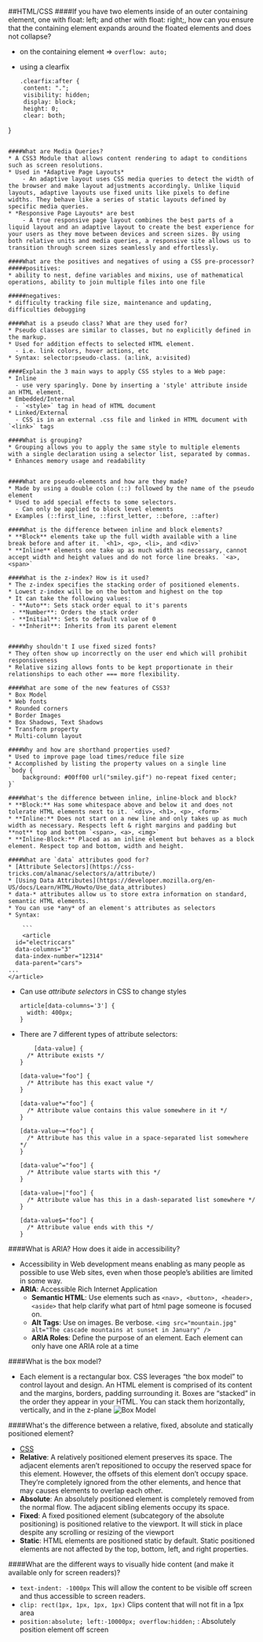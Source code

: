 ##HTML/CSS
####If you have two elements inside of an outer containing element, one with float: left; and other with float: right;, how can you ensure that the containing element expands around the floated elements and does not collapse?
* on the containing element => `overflow: auto;`
* using a clearfix

  ```
  .clearfix:after {
   content: ".";
   visibility: hidden;
   display: block;
   height: 0;
   clear: both;
}
```

####What are Media Queries?
* A CSS3 Module that allows content rendering to adapt to conditions such as screen resolutions.
* Used in *Adaptive Page Layouts*
 	- An adaptive layout uses CSS media queries to detect the width of the browser and make layout adjustments accordingly. Unlike liquid layouts, adaptive layouts use fixed units like pixels to define widths. They behave like a series of static layouts defined by specific media queries.
* *Responsive Page Layouts* are best
	- A true responsive page layout combines the best parts of a liquid layout and an adaptive layout to create the best experience for your users as they move between devices and screen sizes. By using both relative units and media queries, a responsive site allows us to transition through screen sizes seamlessly and effortlessly.

####What are the positives and negatives of using a CSS pre-processor?
#####positives:
* ability to nest, define variables and mixins, use of mathematical operations, ability to join multiple files into one file

#####negatives:
* difficulty tracking file size, maintenance and updating, difficulties debugging

####What is a pseudo class? What are they used for?
* Pseudo classes are similar to classes, but no explicitly defined in the markup.
* Used for addition effects to selected HTML element.
  - i.e. link colors, hover actions, etc
* Syntax: selector:pseudo-class. (a:link, a:visited)

####Explain the 3 main ways to apply CSS styles to a Web page:
* Inline
  - use very sparingly. Done by inserting a 'style' attribute inside an HTML element.
* Embedded/Internal
  - `<style>` tag in head of HTML document
* Linked/External
  - CSS is in an external .css file and linked in HTML document with `<link>` tags

####What is grouping?
* Grouping allows you to apply the same style to multiple elements with a single declaration using a selector list, separated by commas.
* Enhances memory usage and readability


####What are pseudo-elements and how are they made?
* Made by using a double colon (::) followed by the name of the pseudo element
* Used to add special effects to some selectors.
  - Can only be applied to block level elements
* Examples (::first_line, ::first_letter, ::before, ::after)

####What is the difference between inline and block elements?
* **Block** elements take up the full width available with a line break before and after it. `<h1>, <p>, <li>, and <div>`
* **Inline** elements one take up as much width as necessary, cannot accept width and height values and do not force line breaks. `<a>, <span>`

####What is the z-index? How is it used?
* The z-index specifies the stacking order of positioned elements.
* Lowest z-index will be on the bottom and highest on the top
* It can take the following values:
 - **Auto**: Sets stack order equal to it's parents
 - **Number**: Orders the stack order
 - **Initial**: Sets to default value of 0
 - **Inherit**: Inherits from its parent element


####Why shouldn't I use fixed sized fonts?
* They often show up incorrectly on the user end which will prohibit responsiveness
* Relative sizing allows fonts to be kept proportionate in their relationships to each other === more flexibility.

####What are some of the new features of CSS3?
* Box Model
* Web fonts
* Rounded corners
* Border Images
* Box Shadows, Text Shadows
* Transform property
* Multi-column layout

####Why and how are shorthand properties used?
* Used to improve page load times/reduce file size
* Accomplished by listing the property values on a single line
`body {
    background: #00ff00 url("smiley.gif") no-repeat fixed center;
}`

####What's the difference between inline, inline-block and block?
* **Block:** Has some whitespace above and below it and does not tolerate HTML elements next to it. `<div>, <h1>, <p>, <form>`
* **Inline:** Does not start on a new line and only takes up as much width as necessary. Respects left & right margins and padding but **not** top and bottom `<span>, <a>, <img>`
* **Inline-Block:** Placed as an inline element but behaves as a block element. Respect top and bottom, width and height.

####What are `data` attributes good for?
* [Attribute Selectors](https://css-tricks.com/almanac/selectors/a/attribute/)
* [Using Data Attributes](https://developer.mozilla.org/en-US/docs/Learn/HTML/Howto/Use_data_attributes)
* data-* attributes allow us to store extra information on standard, semantic HTML elements.
* You can use *any* of an element's attributes as selectors
* Syntax:

	```
	<article
  id="electriccars"
  data-columns="3"
  data-index-number="12314"
  data-parent="cars">
...
</article>
```
* Can use *attribute selectors* in CSS to change styles

	```
	article[data-columns='3'] {
	  width: 400px;
	}
	```
* There are 7 different types of attribute selectors:

	```
		[data-value] {
	  /* Attribute exists */
	}

	[data-value="foo"] {
	  /* Attribute has this exact value */
	}

	[data-value*="foo"] {
	  /* Attribute value contains this value somewhere in it */
	}

	[data-value~="foo"] {
	  /* Attribute has this value in a space-separated list somewhere */
	}

	[data-value^="foo"] {
	  /* Attribute value starts with this */
	}

	[data-value=|"foo"] {
	  /* Attribute value has this in a dash-separated list somewhere */
	}

	[data-value$="foo"] {
	  /* Attribute value ends with this */
	}
	```

####What is ARIA? How does it aide in accessibility?
* Accessibility in Web development means enabling as many people as possible to use Web sites, even when those people’s abilities are limited in some way.
* **ARIA**: Accessible Rich Internet Application
  - **Semantic HTML**: Use elements such as `<nav>, <button>, <header>, <aside>` that help clarify what part of html page someone is focused on.
  - **Alt Tags**: Use on images. Be verbose. `<img src="mountain.jpg" alt="The cascade mountains at sunset in January" />`
  - **ARIA Roles**: Define the purpose of an element. Each element can only have one ARIA role at a time

####What is the box model?
* Each element is a rectangular box. CSS leverages “the box model” to control layout and design. An HTML element is comprised of its content and the margins, borders, padding surrounding it. Boxes are “stacked” in the order they appear in your HTML. You can stack them horizontally, vertically, and in the z-plane
![Box Model](http://frontend.turing.io/assets/images/box-model.jpg)

####What's the difference between a relative, fixed, absolute and statically positioned element?
* [CSS](http://frontend.turing.io/lessons/module-1/css-1.html)
* **Relative**: A relatively positioned element preserves its space. The adjacent elements aren’t repositioned to occupy the reserved space for this element. However, the offsets of this element don’t occupy space. They’re completely ignored from the other elements, and hence that may causes elements to overlap each other.
* **Absolute**: An absolutely positioned element is completely removed from the normal flow. The adjacent sibling elements occupy its space.
* **Fixed**: A fixed positioned element (subcategory of the absolute positioning) is positioned relative to the viewport. It will stick in place despite any scrolling or resizing of the viewport
* **Static**: HTML elements are positioned static by default. Static positioned elements are not affected by the top, bottom, left, and right properties.

####What are the different ways to visually hide content (and make it available only for screen readers)?
* `text-indent: -1000px` This will allow the content to be visible off screen and thus accessible to screen readers.
* `clip: rect(1px, 1px, 1px, 1px)` Clips content that will not fit in a 1px area
* `position:absolute;
left:-10000px; overflow:hidden;` : Absolutely position element off screen
